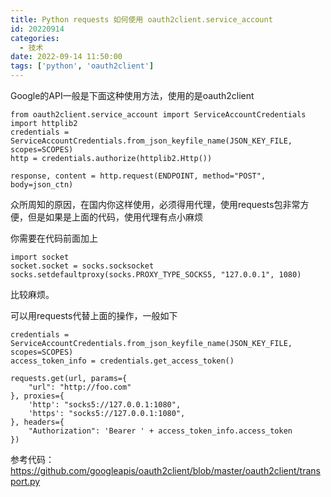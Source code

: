 ```yaml
---
title: Python requests 如何使用 oauth2client.service_account
id: 20220914
categories:
  - 技术
date: 2022-09-14 11:50:00
tags: ['python', 'oauth2client']
---
```


Google的API一般是下面这种使用方法，使用的是oauth2client

```
from oauth2client.service_account import ServiceAccountCredentials
import httplib2
credentials = ServiceAccountCredentials.from_json_keyfile_name(JSON_KEY_FILE, scopes=SCOPES)
http = credentials.authorize(httplib2.Http())

response, content = http.request(ENDPOINT, method="POST", body=json_ctn)
```

众所周知的原因，在国内你这样使用，必须得用代理，使用requests包非常方便，但是如果是上面的代码，使用代理有点小麻烦

你需要在代码前面加上

```
import socket
socket.socket = socks.socksocket
socks.setdefaultproxy(socks.PROXY_TYPE_SOCKS5, "127.0.0.1", 1080)
```

比较麻烦。


可以用requests代替上面的操作，一般如下

```
credentials = ServiceAccountCredentials.from_json_keyfile_name(JSON_KEY_FILE, scopes=SCOPES)
access_token_info = credentials.get_access_token()

requests.get(url, params={
    "url": "http://foo.com"
}, proxies={
    'http': "socks5://127.0.0.1:1080",
    'https': "socks5://127.0.0.1:1080",
}, headers={
    "Authorization": 'Bearer ' + access_token_info.access_token
})
```

参考代码： https://github.com/googleapis/oauth2client/blob/master/oauth2client/transport.py